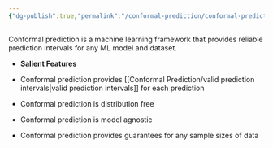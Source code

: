```yaml
---
{"dg-publish":true,"permalink":"/conformal-prediction/conformal-prediction/","noteIcon":""}
---
```


Conformal prediction is a machine learning framework that provides reliable prediction intervals for any ML model and dataset.

- **Salient Features**

- Conformal prediction provides [[Conformal Prediction/valid prediction intervals\|valid prediction intervals]] for each prediction
- Conformal prediction is distribution free
- Conformal prediction is model agnostic
- Conformal prediction provides guarantees for any sample sizes of data